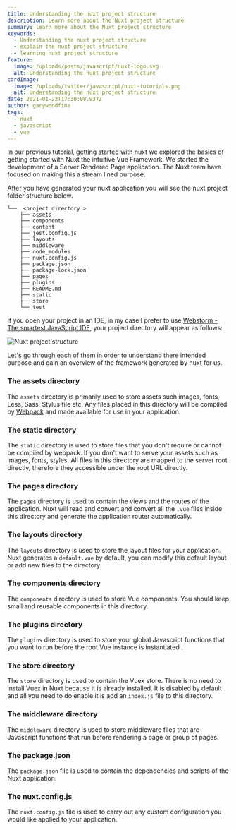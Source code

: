 ```yaml
---
title: Understanding the nuxt project structure
description: Learn more about the Nuxt project structure
summary: learn more about the Nuxt project structure
keywords:
  - Understanding the nuxt project structure
  - explain the nuxt project structure
  - learning nuxt project structure
feature:
  image: /uploads/posts/javascript/nuxt-logo.svg
  alt: Understanding the nuxt project structure
cardImage:
  image: /uploads/twitter/javascript/nuxt-tutorials.png
  alt: Understanding the nuxt project structure
date: 2021-01-22T17:30:08.937Z
author: garywoodfine
tags:
  - nuxt
  - javascript
  - vue
---
```


In our previous tutorial, 
[getting started with nuxt](https://geekiam.io/getting-started-with-nuxt "Getting started with nuxt | Geek.I.Am") 
we explored the basics of getting started with Nuxt the intuitive Vue Framework.  We started the development of a
Server Rendered Page application. The Nuxt team have focused on making this a stream lined purpose. 

After you have generated your nuxt application you will see the nuxt project folder structure below.
```shell
└──  <project directory >
    ├── assets
    ├── components
    ├── content
    ├── jest.config.js
    ├── layouts
    ├── middleware
    ├── node_modules
    ├── nuxt.config.js
    ├── package.json
    ├── package-lock.json
    ├── pages
    ├── plugins
    ├── README.md
    ├── static
    ├── store
    └── test

```
If you open your project in an IDE, in my case I prefer to use [Webstorm - The smartest JavaScript IDE](https://www.jetbrains.com/webstorm/ "Webstorm - The smartest JavaScript IDE | Jetbrains"),
your project directory will appear as follows:

![Nuxt project structure](/uploads/nuxt-folder-structure.png "nuxt folder structure")

Let's go through each of them in order to understand there intended purpose and gain an overview of the framework 
generated by nuxt for us.

### The assets directory

The `assets` directory is primarily used to store assets such images, fonts, Less, Sass, Stylus file etc. Any files 
placed in this directory will be compiled by [Webpack](https://webpack.js.org/ "Webpack") and made available for use 
in your application.

### The static directory

The `static` directory is used to store files that you don't require or cannot be compiled by webpack.  If you don't 
want to serve your assets such as images, fonts, styles.  All files in this directory are mapped to the server root 
directly, therefore they accessible under the root URL directly.

### The pages directory

The `pages` directory is used to contain the views and the routes of the application.  Nuxt will read and convert and
convert all the `.vue` files inside this directory and generate the application router automatically.

### The layouts directory

The `layouts` directory is used to store the layout files for your application. Nuxt generates a `default.vue` by default,
you can modify this default layout or add new files to the directory.

### The components directory

The `components` directory is used to store Vue components.  You should keep small and reusable components in this 
directory.

### The plugins directory

The `plugins` directory is used to store your global Javascript functions that you want to run before the root Vue 
instance is instantiated . 

### The store directory

The `store` directory is used to contain the Vuex store. There is no need to install Vuex in Nuxt because it is already
installed. It is disabled by default and all you need to do enable it is add an `index.js` file to this directory.

### The middleware directory

The `middleware` directory is used to store middleware files that are Javascript functions that run before rendering a
page or group of pages.

### The package.json

The `package.json` file is used to contain the dependencies and scripts of the Nuxt application. 

### The nuxt.config.js 

The `nuxt.config.js` file is used to carry out any custom configuration you would like applied to your application.
